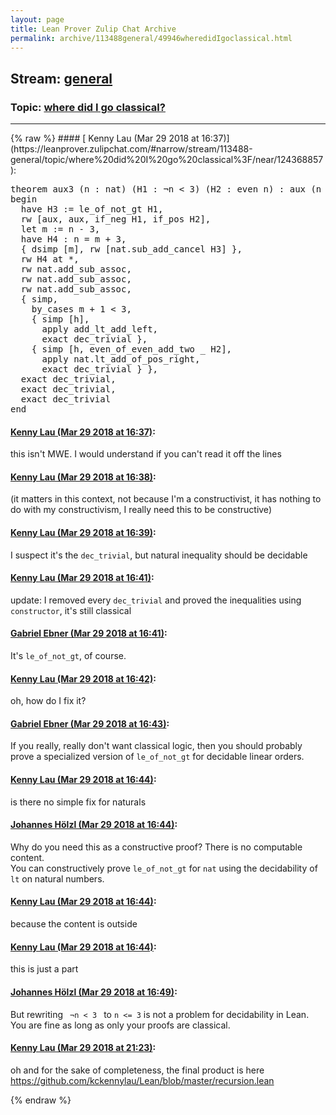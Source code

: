 ```yaml
---
layout: page
title: Lean Prover Zulip Chat Archive 
permalink: archive/113488general/49946wheredidIgoclassical.html
---
```


## Stream: [general](https://leanprover-community.github.io/archive/113488general/index.html)
### Topic: [where did I go classical?](https://leanprover-community.github.io/archive/113488general/49946wheredidIgoclassical.html)

---

<base href="https://leanprover.zulipchat.com">
{% raw %}
#### [ Kenny Lau (Mar 29 2018 at 16:37)](https://leanprover.zulipchat.com/#narrow/stream/113488-general/topic/where%20did%20I%20go%20classical%3F/near/124368857):
<div class="codehilite"><pre><span></span>theorem aux3 (n : nat) (H1 : ¬n &lt; 3) (H2 : even n) : aux (n - 2) &lt; aux n :=
begin
  have H3 := le_of_not_gt H1,
  rw [aux, aux, if_neg H1, if_pos H2],
  let m := n - 3,
  have H4 : n = m + 3,
  { dsimp [m], rw [nat.sub_add_cancel H3] },
  rw H4 at *,
  rw nat.add_sub_assoc,
  rw nat.add_sub_assoc,
  rw nat.add_sub_assoc,
  { simp,
    by_cases m + 1 &lt; 3,
    { simp [h],
      apply add_lt_add_left,
      exact dec_trivial },
    { simp [h, even_of_even_add_two _ H2],
      apply nat.lt_add_of_pos_right,
      exact dec_trivial } },
  exact dec_trivial,
  exact dec_trivial,
  exact dec_trivial
end
</pre></div>

#### [ Kenny Lau (Mar 29 2018 at 16:37)](https://leanprover.zulipchat.com/#narrow/stream/113488-general/topic/where%20did%20I%20go%20classical%3F/near/124368864):
<p>this isn't MWE. I would understand if you can't read it off the lines</p>

#### [ Kenny Lau (Mar 29 2018 at 16:38)](https://leanprover.zulipchat.com/#narrow/stream/113488-general/topic/where%20did%20I%20go%20classical%3F/near/124368909):
<p>(it matters in this context, not because I'm a constructivist, it has nothing to do with my constructivism, I really need this to be constructive)</p>

#### [ Kenny Lau (Mar 29 2018 at 16:39)](https://leanprover.zulipchat.com/#narrow/stream/113488-general/topic/where%20did%20I%20go%20classical%3F/near/124368916):
<p>I suspect it's the <code>dec_trivial</code>, but natural inequality should be decidable</p>

#### [ Kenny Lau (Mar 29 2018 at 16:41)](https://leanprover.zulipchat.com/#narrow/stream/113488-general/topic/where%20did%20I%20go%20classical%3F/near/124368998):
<p>update: I removed every <code>dec_trivial</code> and proved the inequalities using <code>constructor</code>, it's still classical</p>

#### [ Gabriel Ebner (Mar 29 2018 at 16:41)](https://leanprover.zulipchat.com/#narrow/stream/113488-general/topic/where%20did%20I%20go%20classical%3F/near/124369007):
<p>It's <code>le_of_not_gt</code>, of course.</p>

#### [ Kenny Lau (Mar 29 2018 at 16:42)](https://leanprover.zulipchat.com/#narrow/stream/113488-general/topic/where%20did%20I%20go%20classical%3F/near/124369050):
<p>oh, how do I fix it?</p>

#### [ Gabriel Ebner (Mar 29 2018 at 16:43)](https://leanprover.zulipchat.com/#narrow/stream/113488-general/topic/where%20did%20I%20go%20classical%3F/near/124369100):
<p>If you really, really don't want classical logic, then you should probably prove a specialized version of <code>le_of_not_gt</code> for decidable linear orders.</p>

#### [ Kenny Lau (Mar 29 2018 at 16:44)](https://leanprover.zulipchat.com/#narrow/stream/113488-general/topic/where%20did%20I%20go%20classical%3F/near/124369109):
<p>is there no simple fix for naturals</p>

#### [ Johannes Hölzl (Mar 29 2018 at 16:44)](https://leanprover.zulipchat.com/#narrow/stream/113488-general/topic/where%20did%20I%20go%20classical%3F/near/124369153):
<p>Why do you need this as a constructive proof? There is no computable content.<br>
You can constructively prove <code>le_of_not_gt</code> for <code>nat</code> using the decidability of <code>lt</code> on natural numbers.</p>

#### [ Kenny Lau (Mar 29 2018 at 16:44)](https://leanprover.zulipchat.com/#narrow/stream/113488-general/topic/where%20did%20I%20go%20classical%3F/near/124369161):
<p>because the content is outside</p>

#### [ Kenny Lau (Mar 29 2018 at 16:44)](https://leanprover.zulipchat.com/#narrow/stream/113488-general/topic/where%20did%20I%20go%20classical%3F/near/124369163):
<p>this is just a part</p>

#### [ Johannes Hölzl (Mar 29 2018 at 16:49)](https://leanprover.zulipchat.com/#narrow/stream/113488-general/topic/where%20did%20I%20go%20classical%3F/near/124369331):
<p>But rewriting <code> ¬n &lt; 3 </code> to <code>n &lt;= 3</code> is not a problem for decidability in Lean. You are fine as long as only your proofs are classical.</p>

#### [ Kenny Lau (Mar 29 2018 at 21:23)](https://leanprover.zulipchat.com/#narrow/stream/113488-general/topic/where%20did%20I%20go%20classical%3F/near/124380166):
<p>oh and for the sake of completeness, the final product is here <a href="https://github.com/kckennylau/Lean/blob/master/recursion.lean" target="_blank" title="https://github.com/kckennylau/Lean/blob/master/recursion.lean">https://github.com/kckennylau/Lean/blob/master/recursion.lean</a></p>


{% endraw %}
